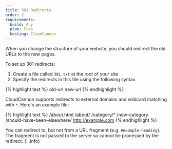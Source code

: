 ```yaml
---
title: 301 Redirects
order: 2
requirements:
  build: Any
  plan: Free
  hosting: CloudCannon
---
```


When you change the structure of your website, you should redirect the old URLs to the new pages.

To set up 301 redirects:

1. Create a file called `301.txt` at the root of your site
2. Specify the redirects in this file using the following syntax

{% highlight text %}
old-url new-url
{% endhighlight %}

CloudCannon supports redirects to external domains and wildcard matching with `*`. Here's an example file:

{% highlight text %}
/about.html /about/
/category/* /new-category
/should-have-been-elsewhere/ http://example.com
{% endhighlight %}

You can redirect to, but not from a URL fragment (e.g. `#example-heading`). The fragment is not passed to the server so cannot be processed by the redirect.
{: .info}
